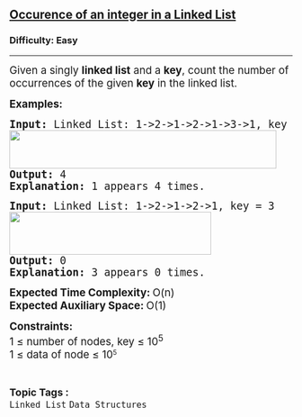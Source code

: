 <h2><a href="https://www.geeksforgeeks.org/problems/occurence-of-an-integer-in-a-linked-list/1">Occurence of an integer in a Linked List</a></h2><h3>Difficulty: Easy</h3><hr><div class="problems_problem_content__Xm_eO"><p><span style="font-size: 14pt;">Given a singly <strong>linked list</strong> and a <strong>key</strong>, count the number of occurrences of the given <strong>key</strong> in the linked list.</span></p>
<p><span style="font-size: 14pt;"><strong>Examples:</strong></span></p>
<pre><span style="font-size: 14pt;"><strong>Input: </strong>Linked List: 1-&gt;2-&gt;1-&gt;2-&gt;1-&gt;3-&gt;1, key = 1<br><img src="https://media.geeksforgeeks.org/img-practice/prod/addEditProblem/700019/Web/Other/blobid2_1721116358.png" width="475" height="68"><br></span><span style="font-size: 14pt;"><strong>Output: </strong>4
<strong>Explanation: </strong>1 appears 4 times.&nbsp;</span></pre>
<pre><span style="font-size: 14pt;"><strong>Input: </strong>Linked List: 1-&gt;2-&gt;1-&gt;2-&gt;1, key = 3<br><img src="https://media.geeksforgeeks.org/img-practice/prod/addEditProblem/700019/Web/Other/blobid1_1721116168.png" width="359" height="76"><br><strong>Output: </strong>0
<strong>Explanation: </strong>3 appears 0 times.</span></pre>
<p><span style="font-size: 14pt;"><strong>Expected Time Complexity: </strong>O(n)<br><strong>Expected Auxiliary Space: </strong>O(1)</span></p>
<p><span style="font-size: 14pt;"><strong>Constraints:</strong><br>1 ≤ number of nodes, key ≤ 10<sup>5<br></sup></span><span style="font-size: 14pt; font-family: -apple-system, BlinkMacSystemFont, 'Segoe UI', Roboto, Oxygen, Ubuntu, Cantarell, 'Open Sans', 'Helvetica Neue', sans-serif;">1 ≤ data of node ≤ 10</span><sup style="font-family: -apple-system, BlinkMacSystemFont, 'Segoe UI', Roboto, Oxygen, Ubuntu, Cantarell, 'Open Sans', 'Helvetica Neue', sans-serif;">5</sup></p></div><br><p><span style=font-size:18px><strong>Topic Tags : </strong><br><code>Linked List</code>&nbsp;<code>Data Structures</code>&nbsp;